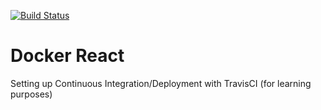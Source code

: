 [![Build Status](https://travis-ci.com/sergiopichardo/docker-react.svg?branch=master)](https://travis-ci.com/sergiopichardo/docker-react)

# Docker React 

Setting up Continuous Integration/Deployment with TravisCI (for learning purposes)


